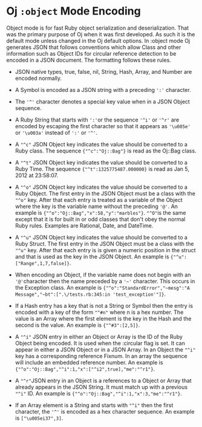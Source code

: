 # Oj `:object` Mode Encoding

Object mode is for fast Ruby object serialization and deserialization. That
was the primary purpose of Oj when it was first developed. As such it is the
default mode unless changed in the Oj default options. In :object mode Oj
generates JSON that follows conventions which allow Class and other
information such as Object IDs for circular reference detection to be encoded
in a JSON document. The formatting follows these rules.

 * JSON native types, true, false, nil, String, Hash, Array, and Number are
   encoded normally.

 * A Symbol is encoded as a JSON string with a preceding `':'` character.

 * The `'^'` character denotes a special key value when in a JSON Object sequence.

 * A Ruby String that starts with `':'`or the sequence `'^i'` or `'^r'` are
   encoded by escaping the first character so that it appears as `'\u005e'` or
   `'\u003a'` instead of `':'` or `'^'`.

 * A `"^c"` JSON Object key indicates the value should be converted to a Ruby
   class. The sequence `{"^c":"Oj::Bag"}` is read as the Oj::Bag class.

 * A `"^t"` JSON Object key indicates the value should be converted to a Ruby
   Time. The sequence `{"^t":1325775487.000000}` is read as Jan 5, 2012 at
   23:58:07.

 * A `"^o"` JSON Object key indicates the value should be converted to a Ruby
   Object. The first entry in the JSON Object must be a class with the `"^o"`
   key. After that each entry is treated as a variable of the Object where the
   key is the variable name without the preceding `'@'`. An example is
   `{"^o":"Oj::Bag","x":58,"y":"marbles"}`. `"^O"`is the same except that it
   is for built in or odd classes that don't obey the normal Ruby
   rules. Examples are Rational, Date, and DateTime.

 * A `"^u"` JSON Object key indicates the value should be converted to a Ruby
   Struct. The first entry in the JSON Object must be a class with the
   `"^u"` key. After that each entry is is given a numeric position in the
   struct and that is used as the key in the JSON Object. An example is
   `{"^u":["Range",1,7,false]}`.

 * When encoding an Object, if the variable name does not begin with an
   `'@'`character then the name preceded by a `'~'` character. This occurs in
   the Exception class. An example is `{"^o":"StandardError","~mesg":"A
   Message","~bt":[".\/tests.rb:345:in 'test_exception'"]}`.

 * If a Hash entry has a key that is not a String or Symbol then the entry is
   encoded with a key of the form `"^#n"` where n is a hex number. The value
   is an Array where the first element is the key in the Hash and the second
   is the value. An example is `{"^#3":[2,5]}`.

 * A `"^i"` JSON entry in either an Object or Array is the ID of the Ruby
   Object being encoded. It is used when the :circular flag is set. It can
   appear in either a JSON Object or in a JSON Array. In an Object the
   `"^i"` key has a corresponding reference Fixnum. In an array the sequence
   will include an embedded reference number. An example is
   `{"^o":"Oj::Bag","^i":1,"x":["^i2",true],"me":"^r1"}`.

 * A `"^r"`JSON entry in an Object is a references to a Object or Array that
   already appears in the JSON String. It must match up with a previous
   `"^i"` ID. An example is `{"^o":"Oj::Bag","^i":1,"x":3,"me":"^r1"}`.

 * If an Array element is a String and starts with `"^i"` then the first
   character, the `'^'` is encoded as a hex character sequence. An example is
   `["\u005ei37",3]`.
